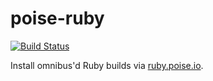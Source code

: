 poise-ruby
==========

[![Build Status](https://travis-ci.org/poise/poise-ruby.png?branch=master)](https://travis-ci.org/poise/poise-ruby)

Install omnibus'd Ruby builds via [ruby.poise.io](http://ruby.poise.io).
